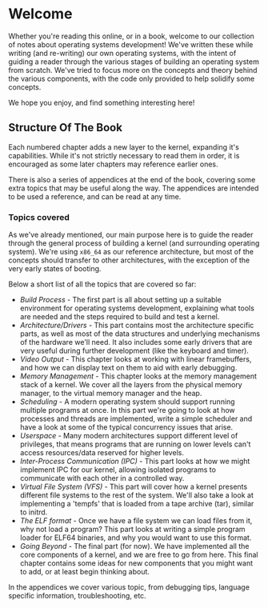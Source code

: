 # Welcome

Whether you're reading this online, or in a book, welcome to our collection of notes about operating systems development! We've written these while writing (and re-writing) our own operating systems, with the intent of guiding a reader through the various stages of building an operating system from scratch. We've tried to focus more on the concepts and theory behind the various components, with the code only provided to help solidify some concepts.

We hope you enjoy, and find something interesting here!

## Structure Of The Book

Each numbered chapter adds a new layer to the kernel, expanding it's capabilities. While it's not strictly necessary to read them in order, it is encouraged as some later chapters may reference earlier ones. 

There is also a series of appendices at the end of the book, covering some extra topics that may be useful along the way. The appendices are intended to be used a reference, and can be read at any time. 

### Topics covered

As we've already mentioned, our main purpose here is to guide the reader through the general process of building a kernel (and surrounding operating system). We're using `x86_64` as our reference architecture, but most of the concepts should transfer to other architectures, with the exception of the very early states of booting.

Below a short list of all the topics that are covered so far: 

* *Build Process* - The first part is all about setting up a suitable environment for operating systems development, explaining what tools are needed and the steps required to build and test a kernel.
* *Architecture/Drivers* - This part contains most the architecture specific parts, as well as most of the data structures and underlying mechanisms of the hardware we'll need. It also includes some early drivers that are very useful during further development (like the keyboard and timer).
* *Video Output* - This chapter looks at working with linear framebuffers, and how we can display text on them to aid with early debugging.
* *Memory Management* - This chapter looks at the memory management stack of a kernel. We cover all the layers from the physical memory manager, to the virtual memory manager and the heap. 
* *Scheduling* - A modern operating system should support running multiple programs at once. In this part we're going to look at how processes and threads are implemented, write a simple scheduler and have a look at some of the typical concurrency issues that arise. 
* *Userspace* - Many modern architectures support different level of privileges, that means programs that are running on lower levels can't access resources/data reserved for higher levels.
* *Inter-Process Communication (IPC)* - This part looks at how we might implement IPC for our kernel, allowing isolated programs to communicate with each other in a controlled way. 
* *Virtual File System (VFS)* - This part will cover how a kernel presents different file systems to the rest of the system. We'll also take a look at implementing a 'tempfs' that is loaded from a tape archive (tar), similar to initrd. 
* *The ELF format* - Once we have a file system we can load files from it, why not load a program? This part looks at writing a simple program loader for ELF64 binaries, and why you would want to use this format.
* *Going Beyond* - The final part (for now). We have implemented all the core components of a kernel, and we are free to go from here. This final chapter contains some ideas for new components that you might want to add, or at least begin thinking about.

In the appendices we cover various topic, from debugging tips, language specific information, troubleshooting, etc.
